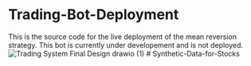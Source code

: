 # Trading-Bot-Deployment
This is the source code for the live deployment of the mean reversion strategy.
This bot is currently under developement and is not deployed.
![Trading System Final Design drawio (1)](https://github.com/sohum-25/Trading-Bot-Deployment/assets/37628069/e0400421-a215-4c57-9af8-208fb19ab26b)
#   S y n t h e t i c - D a t a - f o r - S t o c k s  
 